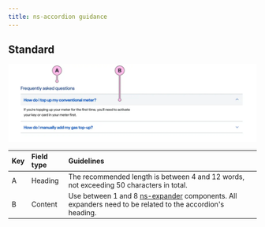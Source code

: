 ```yaml
---
title: ns-accordion guidance
---
```


## Standard

![Labelled diagram of the Accordion component](./images/contentguidance.webp)

| Key | Field type | Guidelines |
| :--- | :--- | :--- |
| A | Heading | The recommended length is between 4 and 12 words, not exceeding 50 characters in total.  |
| B | Content | Use between 1 and 8 [ns-expander](/components/ns-expander) components. All expanders need to be related to the accordion's heading.|

